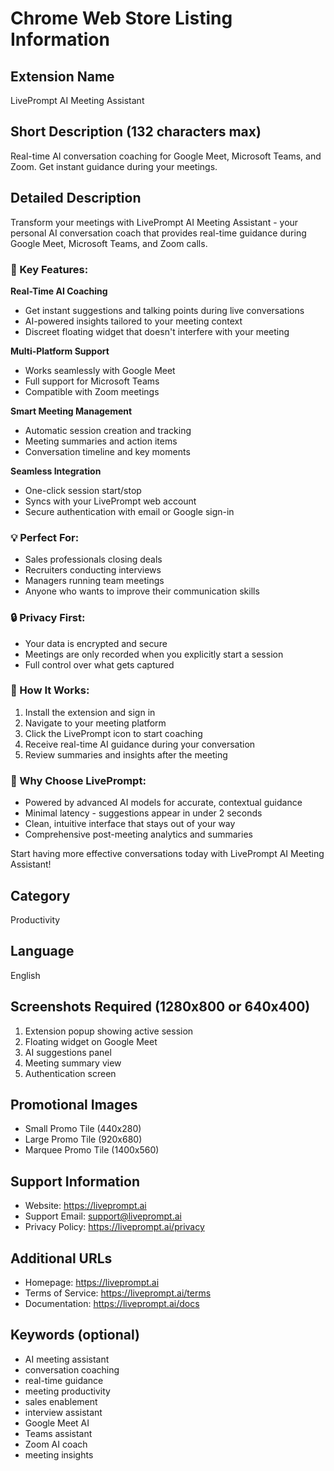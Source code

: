 # Chrome Web Store Listing Information

## Extension Name
LivePrompt AI Meeting Assistant

## Short Description (132 characters max)
Real-time AI conversation coaching for Google Meet, Microsoft Teams, and Zoom. Get instant guidance during your meetings.

## Detailed Description

Transform your meetings with LivePrompt AI Meeting Assistant - your personal AI conversation coach that provides real-time guidance during Google Meet, Microsoft Teams, and Zoom calls.

### 🚀 Key Features:

**Real-Time AI Coaching**
- Get instant suggestions and talking points during live conversations
- AI-powered insights tailored to your meeting context
- Discreet floating widget that doesn't interfere with your meeting

**Multi-Platform Support**
- Works seamlessly with Google Meet
- Full support for Microsoft Teams
- Compatible with Zoom meetings

**Smart Meeting Management**
- Automatic session creation and tracking
- Meeting summaries and action items
- Conversation timeline and key moments

**Seamless Integration**
- One-click session start/stop
- Syncs with your LivePrompt web account
- Secure authentication with email or Google sign-in

### 💡 Perfect For:
- Sales professionals closing deals
- Recruiters conducting interviews
- Managers running team meetings
- Anyone who wants to improve their communication skills

### 🔒 Privacy First:
- Your data is encrypted and secure
- Meetings are only recorded when you explicitly start a session
- Full control over what gets captured

### 📱 How It Works:
1. Install the extension and sign in
2. Navigate to your meeting platform
3. Click the LivePrompt icon to start coaching
4. Receive real-time AI guidance during your conversation
5. Review summaries and insights after the meeting

### 🎯 Why Choose LivePrompt:
- Powered by advanced AI models for accurate, contextual guidance
- Minimal latency - suggestions appear in under 2 seconds
- Clean, intuitive interface that stays out of your way
- Comprehensive post-meeting analytics and summaries

Start having more effective conversations today with LivePrompt AI Meeting Assistant!

## Category
Productivity

## Language
English

## Screenshots Required (1280x800 or 640x400)
1. Extension popup showing active session
2. Floating widget on Google Meet
3. AI suggestions panel
4. Meeting summary view
5. Authentication screen

## Promotional Images
- Small Promo Tile (440x280)
- Large Promo Tile (920x680)
- Marquee Promo Tile (1400x560)

## Support Information
- Website: https://liveprompt.ai
- Support Email: support@liveprompt.ai
- Privacy Policy: https://liveprompt.ai/privacy

## Additional URLs
- Homepage: https://liveprompt.ai
- Terms of Service: https://liveprompt.ai/terms
- Documentation: https://liveprompt.ai/docs

## Keywords (optional)
- AI meeting assistant
- conversation coaching
- real-time guidance
- meeting productivity
- sales enablement
- interview assistant
- Google Meet AI
- Teams assistant
- Zoom AI coach
- meeting insights